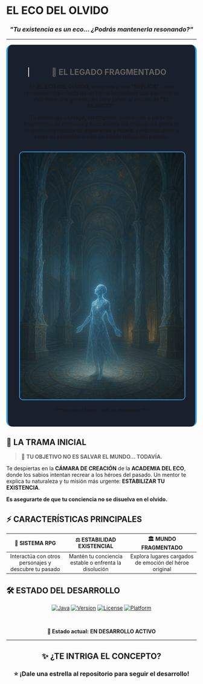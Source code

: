 # EL ECO DEL OLVIDO

<div align="center">

### *"Tu existencia es un eco... ¿Podrás mantenerla resonando?"*

</div>

---

<div align="center" style="background: #1a1f2c; padding: 30px; border-radius: 15px; border-left: 4px solid #3498db; border-right: 4px solid #3498db;">

> ## 🌌 **EL LEGADO FRAGMENTADO**

En **EL ECO DEL OLVIDO**, encarnas a una **"RÉPLICA"** - una recreación imperfecta de un héroe legendario que sacrificó su vida hace una generación para salvar al mundo de **"EL SILENCIO"**. 

Tu personaje es **frágil, incompleto**, construido a partir de fragmentos de memoria y ecos vitales del original. La gente te mira con una mezcla de **esperanza y recelo**, preguntándose si serás su salvación o solo un pálido reflejo del pasado.

<br/>

<div align="center">
<img src="./images/imagenread.png" width="450" alt="Réplica contemplando" style="border-radius: 10px; border: 2px solid #3498db;"/>
<br/>
<br/>
<sup><em>**"No eres el héroe... solo su resonancia."**</em></sup>
</div>

</div>

## 📜 LA TRAMA INICIAL

> 🎯 **TU OBJETIVO NO ES SALVAR EL MUNDO... TODAVÍA.**

Te despiertas en la **CÁMARA DE CREACIÓN** de la **ACADEMIA DEL ECO**, donde los sabios intentan recrear a los héroes del pasado. Un mentor te explica tu naturaleza y tu misión más urgente: **ESTABILIZAR TU EXISTENCIA**.

**Es asegurarte de que tu conciencia no se disuelva en el olvido.**

## ⚡ CARACTERÍSTICAS PRINCIPALES

<div align="center">

| 🧠 **SISTEMA RPG** | ⚖️ **ESTABILIDAD EXISTENCIAL** | 🏛️ **MUNDO FRAGMENTADO** |
|:------------------:|:------------------------------:|:------------------------:|
| Interactúa con otros personajes y descubre tu pasado | Mantén tu conciencia estable o enfrenta la disolución | Explora lugares cargados de emoción del héroe original |

</div>

## 🛠️ ESTADO DEL DESARROLLO

<div align="center">

[![Java](https://img.shields.io/badge/Java-17-ED8B00?style=for-the-badge&logo=java&logoColor=white)](https://java.com)
[![Version](https://img.shields.io/badge/Versión-1.0-3498db?style=for-the-badge)](https://github.com/andresaguilar2003/el-eco-del-olvido/releases)
[![License](https://img.shields.io/badge/Licencia-MIT-27ae60?style=for-the-badge)](LICENSE)
[![Platform](https://img.shields.io/badge/Plataforma-PC-e74c3c?style=for-the-badge)](https://github.com/andresaguilar2003/el-eco-del-olvido)

<br/>

**📅 Estado actual:** **EN DESARROLLO ACTIVO**  

</div>

---

<div align="center">

## ✨ **¿TE INTRIGA EL CONCEPTO?**  
### ⭐ **¡Dale una estrella al repositorio para seguir el desarrollo!**

</div>